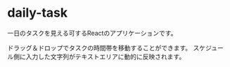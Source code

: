 # daily-task

一日のタスクを見える可するReactのアプリケーションです。

ドラッグ＆ドロップでタスクの時間帯を移動することができます。
スケジュール側に入力した文字列がテキストエリアに動的に反映されます。

